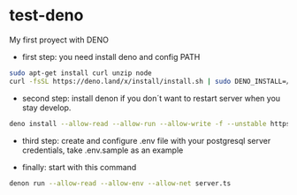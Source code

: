 # test-deno
My first proyect with DENO

* first step: you need install deno and config PATH
```sh
sudo apt-get install curl unzip node
curl -fsSL https://deno.land/x/install/install.sh | sudo DENO_INSTALL=/usr/local sh
```
* second step: install denon if you don´t want to restart server when you stay develop.
```sh
deno install --allow-read --allow-run --allow-write -f --unstable https://deno.land/x/denon/denon.ts
```
* third step: create and configure .env file with your postgresql server credentials, take .env.sample as an example

* finally: start with this command
```sh
denon run --allow-read --allow-env --allow-net server.ts
```
